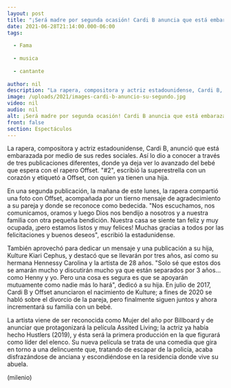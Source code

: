 ```yaml
---
layout: post
title: "¡Será madre por segunda ocasión! Cardi B anuncia que está embarazada"
date: 2021-06-28T21:14:00.000-06:00
tags:
  
  - Fama
  
  - musica
  
  - cantante
  
author: nil
description: "La rapera, compositora y actriz estadounidense, Cardi B, anunció que está embarazada; espera su segundo bebé con Offset. "
image: /uploads/2021/images-cardi-b-anuncio-su-segundo.jpg
video: nil
audio: nil
alt: ¡Será madre por segunda ocasión! Cardi B anuncia que está embarazada
front: false
section: Espectáculos
---
```


La rapera, compositora y actriz estadounidense, Cardi B, anunció que está embarazada por medio de sus redes sociales. Así lo dio a conocer a través de tres publicaciones diferentes, donde ya deja ver lo avanzado del bebé que espera con el rapero Offset.
"#2", escribió la superestrella con un corazón y etiquetó a Offset, con quien ya tienen una hija. 

En una segunda publicación, la mañana de este lunes, la rapera compartió una foto con Offset, acompañada por un tierno mensaje de agradecimiento a su pareja y donde se reconoce como bedecida. "Nos escuchamos, nos comunicamos, oramos y luego Dios nos bendijo a nosotros y a nuestra familia con otra pequeña bendición. Nuestra casa se siente tan feliz y muy ocupada, ¡pero estamos listos y muy felices! Muchas gracias a todos por las felicitaciones y buenos deseos", escribió la estadunidense. 

También aprovechó para dedicar un mensaje y una publicación a su hija, Kulture Kiari Cephus, y destacó que se llevarán por tres años, así como su hermana Hennessy Carolina y la artista de 28 años. "Solo sé que estos dos se amarán mucho y discutirán mucho ya que están separados por 3 años... como Henny y yo. Pero una cosa es segura es que se apoyarán mutuamente como nadie más lo hará", dedicó a su hija. En julio de 2017, Cardi B y Offset anunciaron el nacimiento de Kulture; a fines de 2020 se habló sobre el divorcio de la pareja, pero finalmente siguen juntos y ahora incrementará su familia con un bebé. 

La artista viene de ser reconocida como Mujer del año por Billboard y de anunciar que protagonizará la película Assited Living; la actriz ya había hecho Hustlers (2019), y ésta será la primera producción en la que figurará como líder del elenco. Su nueva película se trata de una comedia que gira en torno a una delincuente que, tratando de escapar de la policía, acaba disfrazándose de anciana y escondiéndose en la residencia donde vive su abuela.

(milenio)
